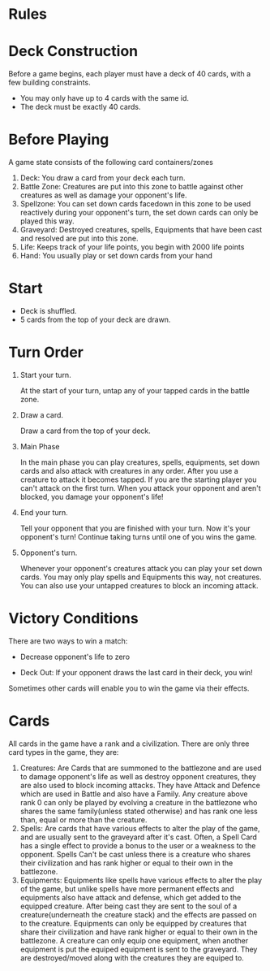 # Rules

# Deck Construction

Before a game begins, each player must have a deck of 40 cards, with a few building constraints.

  * You may only have up to 4 cards with the same id.
  * The deck must be exactly 40 cards.

# Before Playing

A game state consists of the following card containers/zones
1. Deck: You draw a card from your deck each turn.
2. Battle Zone: Creatures are put into this zone to battle against other creatures as well as damage your opponent's life.
3. Spellzone: You can set down cards facedown in this zone to be used reactively during your opponent's turn, the set down cards can only be played this way.
5. Graveyard: Destroyed creatures, spells, Equipments that have been cast and resolved are put into this zone.
6. Life: Keeps track of your life points, you begin with 2000 life points
7. Hand: You usually play or set down cards from your hand

# Start

  * Deck is shuffled.
  * 5 cards from the top of your deck are drawn.

# Turn Order

1. Start your turn.

   At the start of your turn, untap any of your tapped cards in the battle zone.

2. Draw a card.

   Draw a card from the top of your deck. 

3. Main Phase

   In the main phase you can play creatures, spells, equipments, set down cards and also attack with creatures in any order.
   After you use a creature to attack it becomes tapped.
   If you are the starting player you can't attack on the first turn.
   When you attack your opponent and aren't blocked, you damage your opponent's life!

4. End your turn.

   Tell your opponent that you are finished with your turn. Now it's your opponent's turn! Continue taking turns until one of you wins the game.
    
5. Opponent's turn.
   
   Whenever your opponent's creatures attack you can play your set down cards. You may only play spells and Equipments this way, not creatures.
   You can also use your untapped creatures to block an incoming attack.

# Victory Conditions

There are two ways to win a match:

  * Decrease opponent's life to zero

  * Deck Out: If your opponent draws the last card in their deck, you win!

Sometimes other cards will enable you to win the game via their effects. 

# Cards

All cards in the game have a rank and a civilization.
There are only three card types in the game, they are:
1. Creatures: Are Cards that are summoned to the battlezone and are used to damage opponent's life as well as destroy opponent creatures, 
              they are also used to block incoming attacks. 
              They have Attack and Defence which are used in Battle and also have a Family.
              Any creature above rank 0 can only be played by evolving a creature in the battlezone who shares the same family(unless stated otherwise)
              and has rank one less than, equal or more than the creature.
2. Spells: Are cards that have various effects to alter the play of the game, and are usually sent to the graveyard after it's cast.
           Often, a Spell Card has a single effect to provide a bonus to the user or a weakness to the opponent.
           Spells Can't be cast unless there is a creature who shares their civilization and has rank higher or equal to their own in the battlezone.
3. Equipments: Equipments like spells have various effects to alter the play of the game, but unlike spells have more permanent effects and equipments also have attack and defense, which get added to the equipped creature.
               After being cast they are sent to the soul of a creature(underneath the creature stack) and the effects are passed on to the creature.
               Equipments can only be equipped by creatures that share their civilization and have rank higher or equal to their own in the battlezone.
               A creature can only equip one equipment, when another equipment is put the equiped equipment is sent to the graveyard.
               They are destroyed/moved along with the creatures they are equiped to.

